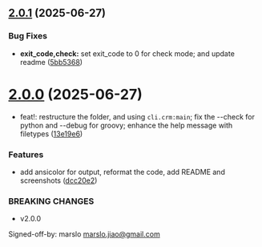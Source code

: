 ## [2.0.1](https://github.com/marslo/cr-manager/compare/v2.0.0...v2.0.1) (2025-06-27)


### Bug Fixes

* **exit_code,check:** set exit_code to 0 for check mode; and update readme ([5bb5368](https://github.com/marslo/cr-manager/commit/5bb5368d90a48d1fbf6bd7170819c67585e37d10))

# [2.0.0](https://github.com/marslo/cr-manager/compare/v1.1.0...v2.0.0) (2025-06-27)


* feat!: restructure the folder, and using `cli.crm:main`; fix the --check for python and --debug for groovy; enhance the help message with filetypes ([13e19e6](https://github.com/marslo/cr-manager/commit/13e19e6a34c01e9e2a64b556944f614bd8bd96df))


### Features

* add ansicolor for output, reformat the code, add README and screenshots ([dcc20e2](https://github.com/marslo/cr-manager/commit/dcc20e21ab4686ccd6c1bd629ae32432c76e7341))


### BREAKING CHANGES

* v2.0.0

Signed-off-by: marslo <marslo.jiao@gmail.com>
